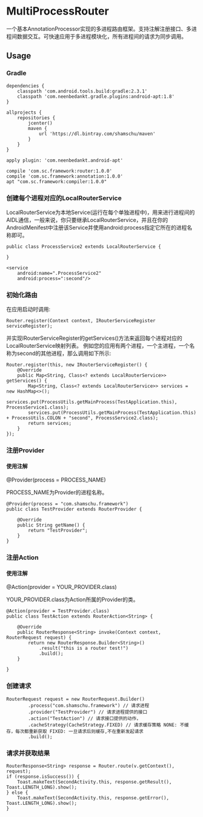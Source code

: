 # MultiProcessRouter
一个基本AnnotationProcessor实现的多进程路由框架。支持注解注册接口、多进程间数据交互。可快速应用于多进程模块化，所有进程间的请求为同步调用。

## Usage

### Gradle
```
dependencies {
    classpath 'com.android.tools.build:gradle:2.3.1'
    classpath 'com.neenbedankt.gradle.plugins:android-apt:1.8'
}

allprojects {
    repositories {
        jcenter()
        maven {
            url 'https://dl.bintray.com/shamschu/maven'
        }
    }
}

apply plugin: 'com.neenbedankt.android-apt'

compile 'com.sc.framework:router:1.0.0'
compile 'com.sc.framework:annotation:1.0.0'
apt "com.sc.framework:compiler:1.0.0"
```

### 创建每个进程对应的LocalRouterService

LocalRouterService为本地Service(运行在每个单独进程中)，用来进行进程间的AIDL通信，一般来说，你只要继承LocalRouterService，并且在你的AndroidMenifest中注册该Service并使用android:process指定它所在的进程名称即可。

```
public class ProcessService2 extends LocalRouterService {

}

<service
    android:name=".ProcessService2"
    android:process=":second"/>
```

### 初始化路由
在应用启动时调用:

```
Router.register(Context context, IRouterServiceRegister serviceRegister);
```
并实现IRouterServiceRegister的getServices()方法来返回每个进程对应的LocalRouterService映射列表。
例如您的应用有两个进程，一个主进程，一个名称为second的其他进程，那么调用如下所示:

```
Router.register(this, new IRouterServiceRegister() {
    @Override
    public Map<String, Class<? extends LocalRouterService>> getServices() {
        Map<String, Class<? extends LocalRouterService>> services = new HashMap<>();
        services.put(ProcessUtils.getMainProcess(TestApplication.this), ProcessService1.class);
        services.put(ProcessUtils.getMainProcess(TestApplication.this) + ProcessUtils.COLON + "second", ProcessService2.class);
        return services;
    }
});
```

	
### 注册Provider

#### 使用注解

@Provider(process = PROCESS_NAME)

PROCESS_NAME为Provider的进程名称。

```
@Provider(process = "com.shamschu.framework")
public class TestProvider extends RouterProvider {

    @Override
    public String getName() {
        return "TestProvider";
    }
}
```
### 注册Action
#### 使用注解
@Action(provider = YOUR_PROVIDER.class)

YOUR_PROVIDER.class为Action所属的Provider的类。

```
@Action(provider = TestProvider.class)
public class TestAction extends RouterAction<String> {

    @Override
    public RouterResponse<String> invoke(Context context, RouterRequest request) {
        return new RouterResponse.Builder<String>()
            .result("this is a router test!")
            .build();
    }

}
```

### 创建请求

```
RouterRequest request = new RouterRequest.Builder()
        .process("com.shamschu.framework") // 请求进程
        .provider("TestProvider") // 请求进程提供的接口
        .action("TestAction") // 请求接口提供的动作，
        .cacheStrategy(CacheStrategy.FIXED) // 请求缓存策略 NONE: 不缓存，每次都重新获取 FIXED: 一旦请求后则缓存,不在重新发起请求
        .build();
```

### 请求并获取结果
```
RouterResponse<String> response = Router.route(v.getContext(), request);
if (response.isSuccess()) {
    Toast.makeText(SecondActivity.this, response.getResult(), Toast.LENGTH_LONG).show();
} else {
    Toast.makeText(SecondActivity.this, response.getError(), Toast.LENGTH_LONG).show();
}
```
